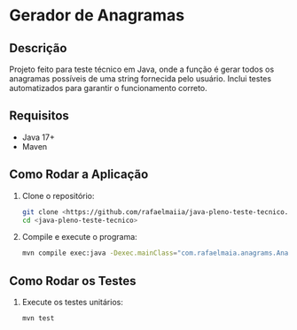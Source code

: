 # Gerador de Anagramas

## Descrição
Projeto feito para teste técnico em Java, onde a função é gerar todos os anagramas possíveis de uma string fornecida pelo usuário. Inclui testes automatizados para garantir o funcionamento correto.

## Requisitos
- Java 17+
- Maven

## Como Rodar a Aplicação
1. Clone o repositório:
   ```bash
   git clone <https://github.com/rafaelmaiia/java-pleno-teste-tecnico.git>
   cd <java-pleno-teste-tecnico>

2. Compile e execute o programa:
   ```bash
   mvn compile exec:java -Dexec.mainClass="com.rafaelmaia.anagrams.AnagramsGenerator"

## Como Rodar os Testes

1. Execute os testes unitários:
   ```bash
   mvn test
